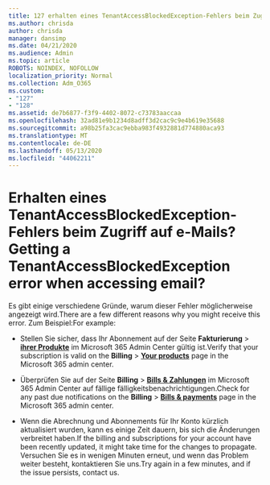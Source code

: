 ```yaml
---
title: 127 erhalten eines TenantAccessBlockedException-Fehlers beim Zugriff auf e-Mails?
ms.author: chrisda
author: chrisda
manager: dansimp
ms.date: 04/21/2020
ms.audience: Admin
ms.topic: article
ROBOTS: NOINDEX, NOFOLLOW
localization_priority: Normal
ms.collection: Adm_O365
ms.custom:
- "127"
- "128"
ms.assetid: de7b6877-f3f9-4402-8072-c73783aaccaa
ms.openlocfilehash: 32ad81e9b1234d8adff3d2cac9c9e4b619e35688
ms.sourcegitcommit: a98b25fa3cac9ebba983f4932881d774880aca93
ms.translationtype: MT
ms.contentlocale: de-DE
ms.lasthandoff: 05/13/2020
ms.locfileid: "44062211"
---
```

# <a name="getting-a-tenantaccessblockedexception-error-when-accessing-email"></a><span data-ttu-id="74895-102">Erhalten eines TenantAccessBlockedException-Fehlers beim Zugriff auf e-Mails?</span><span class="sxs-lookup"><span data-stu-id="74895-102">Getting a TenantAccessBlockedException error when accessing email?</span></span>

<span data-ttu-id="74895-103">Es gibt einige verschiedene Gründe, warum dieser Fehler möglicherweise angezeigt wird.</span><span class="sxs-lookup"><span data-stu-id="74895-103">There are a few different reasons why you might receive this error.</span></span> <span data-ttu-id="74895-104">Zum Beispiel:</span><span class="sxs-lookup"><span data-stu-id="74895-104">For example:</span></span>

- <span data-ttu-id="74895-105">Stellen Sie sicher, dass Ihr Abonnement auf der Seite **Fakturierung** \> **[ihrer Produkte](https://portal.office.com/adminportal/home#/subscriptions)** im Microsoft 365 Admin Center gültig ist.</span><span class="sxs-lookup"><span data-stu-id="74895-105">Verify that your subscription is valid on the **Billing** \> **[Your products](https://portal.office.com/adminportal/home#/subscriptions)** page in the Microsoft 365 admin center.</span></span>

- <span data-ttu-id="74895-106">Überprüfen Sie auf der Seite **Billing** \> **[Bills & Zahlungen](https://portal.office.com/adminportal/home#/billoverview)** im Microsoft 365 Admin Center auf fällige fälligkeitsbenachrichtigungen.</span><span class="sxs-lookup"><span data-stu-id="74895-106">Check for any past due notifications on the **Billing** \> **[Bills & payments](https://portal.office.com/adminportal/home#/billoverview)** page in the Microsoft 365 admin center.</span></span>

- <span data-ttu-id="74895-107">Wenn die Abrechnung und Abonnements für Ihr Konto kürzlich aktualisiert wurden, kann es einige Zeit dauern, bis sich die Änderungen verbreitet haben.</span><span class="sxs-lookup"><span data-stu-id="74895-107">If the billing and subscriptions for your account have been recently updated, it might take time for the changes to propagate.</span></span> <span data-ttu-id="74895-108">Versuchen Sie es in wenigen Minuten erneut, und wenn das Problem weiter besteht, kontaktieren Sie uns.</span><span class="sxs-lookup"><span data-stu-id="74895-108">Try again in a few minutes, and if the issue persists, contact us.</span></span>
